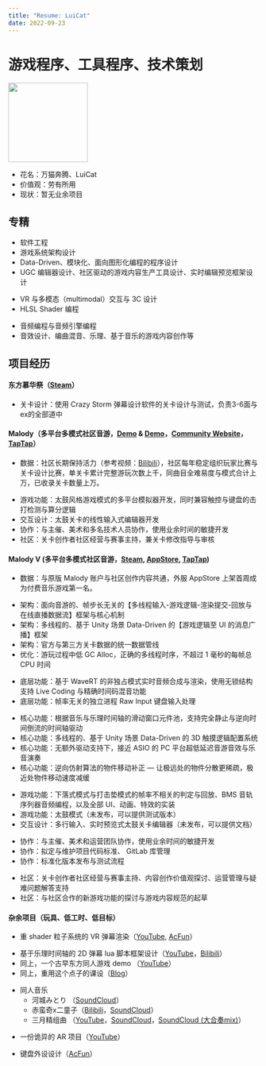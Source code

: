 ```yaml
---
title: "Resume: LuiCat"
date: 2022-09-23
---
```


# 游戏程序、工具程序、技术策划

<img width=160 src="https://avatars.githubusercontent.com/u/5405648?v=4" />

- 花名：万猫奔腾、LuiCat
- 价值观：劳有所用
- 现状：暂无业余项目

## 专精

- 软件工程
- 游戏系统架构设计
- Data-Driven、模块化、面向图形化编程的程序设计
- UGC 编辑器设计、社区驱动的游戏内容生产工具设计、实时编辑预览框架设计

* VR 与多模态（multimodal）交互与 3C 设计
* HLSL Shader 编程

- 音频编程与音频引擎编程
- 音效设计、编曲混音、乐理、基于音乐的游戏内容创作等

## 项目经历

#### 东方慕华祭（[Steam](https://store.steampowered.com/app/882710/_TouHou_Makuka_Sai__Fantastic_Danmaku_Festival/?snr=1_7_7_151_150_1)）

* 关卡设计：使用 Crazy Storm 弹幕设计软件的关卡设计与测试，负责3-6面与ex的全部道中

#### Malody（多平台多模式社区音游，[Demo](https://www.bilibili.com/video/BV1gZ4y1p79R?t=38) & [Demo](https://www.bilibili.com/video/BV1oS4y1x7Vq)，[Community Website](http://m.mugzone.net/index)，[TapTap](https://www.taptap.com/app/10115)）

- 数据：社区长期保持活力（参考视频：[Bilibili](https://www.bilibili.com/video/BV13V4y1s7Xt?t=232)），社区每年稳定组织玩家比赛与关卡设计比赛，单关卡累计完整游玩次数上千，同曲目全难易度与模式合计上万，已收录关卡数量上万。

* 游戏功能：太鼓风格游戏模式的多平台模拟器开发，同时兼容触控与键盘的击打检测与算分逻辑
* 交互设计：太鼓关卡的线性输入式编辑器开发
* 协作：与主催、美术和多名技术人员协作，使用业余时间的敏捷开发
* 社区：关卡创作者社区经营与赛事主持，兼关卡修改指导与审核

#### Malody V (多平台多模式社区音游，[Steam](https://store.steampowered.com/app/1512940/Malody_V/), [AppStore](https://apps.apple.com/app/malody-v/id1566873256), [TapTap](https://www.taptap.io/app/236636))

* 数据：与原版 Malody 账户与社区创作内容共通，外服 AppStore 上架首周成为付费音乐游戏第一名。

- 架构：面向音游的、帧步长无关的【多线程输入-游戏逻辑-渲染提交-回放与在线直播数据流】框架与核心机制
- 架构：多线程的、基于 Unity 场景 Data-Driven 的【游戏逻辑至 UI 的消息广播】框架
- 架构：官方与第三方关卡数据的统一数据管线
- 优化：游玩过程中低 GC Alloc，正确的多线程时序，不超过 1 毫秒的每帧总 CPU 时间

* 底层功能：基于 WaveRT 的非独占模式实时音频合成与渲染，使用无锁结构支持 Live Coding 与精确时间码混音功能
* 底层功能：帧率无关的独立进程 Raw Input 键盘输入处理

- 核心功能：根据音乐与乐理时间轴的滑动窗口元件池，支持完全静止与逆向时间倒流的时间轴驱动
- 核心功能：多线程的、基于 Unity 场景 Data-Driven 的 3D 触摸逻辑配置系统
- 核心功能：无额外驱动支持下，接近 ASIO 的 PC 平台超低延迟音游音效与乐音演奏
- 核心功能：逆向仿射算法的物件移动补正 — 让极远处的物件分散更稀疏，极近处物件移动速度减缓

* 游戏功能：下落式模式与打击垫模式的帧率不相关的判定与回放、BMS 音轨序列器音频编程，以及全部 UI、动画、特效的实装
* 游戏功能：太鼓模式（未发布，可以提供测试版本）
* 交互设计：多行输入、实时预览式太鼓关卡编辑器（未发布，可以提供文档）

- 协作：与主催、美术和运营团队协作，使用业余时间的敏捷开发
- 协作：拟定与维护项目代码标准、 GitLab 库管理
- 协作：标准化版本发布与测试流程

* 社区：关卡创作者社区经营与赛事主持、内容创作价值观探讨、运营管理与疑难问题解答支持
* 社区：与社区合作的新游戏功能的探讨与游戏内容规范的起草

#### 杂余项目（玩具、低工时、低目标）

- 重 shader 粒子系统的 VR 弹幕渲染（[YouTube](https://www.youtube.com/watch?v=ELOlUL2tW9U), [AcFun](https://www.acfun.cn/v/ac10201696)）

* 基于乐理时间轴的 2D 弹幕 lua 脚本框架设计（[YouTube](https://www.youtube.com/watch?v=Fc0G5_7bP38)，[Bilibili](https://www.bilibili.com/video/BV1YV411s7uD)）
* 同上，一个古早东方同人游戏 demo （[YouTube](https://www.youtube.com/watch?v=VIRENko25Gk)）
* 同上，重用这个点子的课设（[Blog](https://luicat.github.io/2017/12/09/how-to-design-beat-sync-content.html)）

- 同人音乐
  - 河城みとり （[SoundCloud](https://soundcloud.com/user-848797895/the-kappa-from-hell-says)）
  - 赤蛮奇x二童子（[Bilibili](https://www.bilibili.com/video/BV1Kr4y1L7yD)，[SoundCloud](https://soundcloud.com/user-848797895/monf2022-mad-head)）
  - 三月精组曲 （[YouTube](https://www.youtube.com/watch?v=LlVHF0-omXY)，[SoundCloud](https://soundcloud.com/user-848797895/midway-fairy-touhou)，[SoundCloud (大合奏mix)](https://soundcloud.com/user-848797895/midway-fairy-touhou-nds-mix)）

* 一份诡异的 AR 项目（[YouTube](https://www.youtube.com/watch?v=mZ4wnR3_OWc)）

- 键盘外设设计（[AcFun](https://www.acfun.cn/v/ac34210587)）
